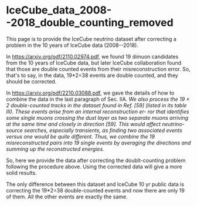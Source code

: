 # IceCube_data_2008--2018_double_counting_removed

This page is to provide the IceCube neutrino dataset after correcting a problem in the 10 years of IceCube data (2008--2018).

In https://arxiv.org/pdf/2110.02974.pdf, we found 19 dimuon candidates from the 10 years of IceCube data, but later IceCube collaboration found that those are double counted events from their misreconstruction error.
So, that's to say, in the data, 19*2=38 events are double counted, and they should be corrected.

In https://arxiv.org/pdf/2210.03088.pdf, we gave the details of how to combine the data in the last paragraph of Sec. IIA.
_We also process the 19 × 2 double-counted tracks in the dataset found in Ref. [59] (listed in its table III). These events arise from an internal reconstruction er- ror that identifies some single muons crossing the dust layer as two separate muons arriving at the same time and closely in direction [59]. This would affect neutrino- source searches, especially transients, as finding two associated events versus one would be quite different. Thus, we combine the 19 misreconstructed pairs into 19 single events by averaging the directions and summing up the reconstructed energies._


So, here we provide the data after correcting the doublt-counting problem following the procedure above. Using the corrected data will give a more solid results. 

The only difference between this dataset and IceCube 10 yr public data is correcting the 19*2=38 double-counted events and now there are only 19 of them. All the other events are exactly the same. 

